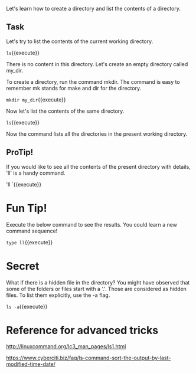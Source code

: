 Let's learn how to create a directory and list the contents of a directory.

## Task
Let's try to list the contents of the current working directory.

`ls`{{execute}}

There is no content in this directory. Let's create an empty directory called my_dir.

To create a directory, run the command mkdir. The command is easy to remember mk stands for make and dir for the directory.

`mkdir my_dir`{{execute}}

Now let's list the contents of the same directory.

`ls`{{execute}}

Now the command lists all the directories in the present working directory.

## ProTip!
If you would like to see all the contents of the present directory with details, 'll' is a handy command.

'll `{{execute}}

# Fun Tip!
Execute the below command to see the results. You could learn a new command sequence!

`type ll`{{execute}}

# Secret
What if there is a hidden file in the directory? You might have observed that some of the folders or files start with a '.'. Those are considered as hidden files. To list them explicitly, use the -a flag.

`ls -a`{{execute}}

# Reference for advanced tricks

http://linuxcommand.org/lc3_man_pages/ls1.html

https://www.cyberciti.biz/faq/ls-command-sort-the-output-by-last-modified-time-date/



